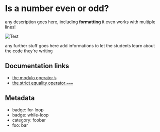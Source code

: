 # Is a number even or odd?

any description goes here, including **formatting**
it even works with multiple lines!

<img alt="Test">

any further stuff goes here
add informations to let the students learn about the code they're writing

## Documentation links

* [the modulo operator `%`](https://developer.mozilla.org/en-US/docs/Web/JavaScript/Reference/Operators/Remainder)
* [the strict equality operator `===`](https://developer.mozilla.org/en-US/docs/Web/JavaScript/Equality_comparisons_and_sameness)

## Metadata

* badge: for-loop
* badge: while-loop
* category: foobar
* foo: bar
